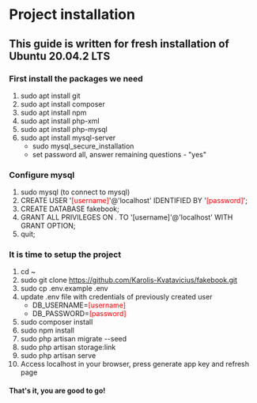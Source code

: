 # Project installation

## This guide is written for fresh installation of Ubuntu 20.04.2 LTS

### First install the packages we need
1. sudo apt install git
2. sudo apt install composer
3. sudo apt install npm
4. sudo apt install php-xml
5. sudo apt install php-mysql
6. sudo apt install mysql-server
    * sudo mysql_secure_installation
    * set password all, answer remaining questions - "yes"

### Configure mysql
1. sudo mysql (to connect to mysql)
2. CREATE USER '<span style="color:red;">[username]</span>'@'localhost' IDENTIFIED BY '<span style="color:red;">[password]</span>';
3. CREATE DATABASE fakebook;
4. GRANT ALL PRIVILEGES ON *.* TO '[username]'@'localhost' WITH GRANT OPTION;
5. quit;

### It is time to setup the project
1. cd ~
2. sudo git clone https://github.com/Karolis-Kvatavicius/fakebook.git
3. sudo cp .env.example .env
4. update .env file with credentials of previously created user
    * DB_USERNAME=<span style="color:red;">[username]</span>
    * DB_PASSWORD=<span style="color:red;">[password]</span>
5. sudo composer install
6. sudo npm install
7. sudo php artisan migrate --seed
8. sudo php artisan storage:link
9. sudo php artisan serve
10. Access localhost in your browser, press generate app key and refresh page

#### That's it, you are good to go!